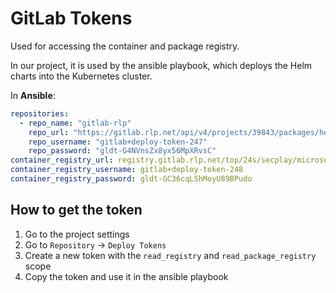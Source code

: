 # GitLab Tokens

Used for accessing the container and package registry.

In our project, it is used by the ansible playbook, which deploys the Helm charts into the Kubernetes cluster.

In **Ansible**:
```yaml
repositories:
  - repo_name: "gitlab-rlp"
    repo_url: "https://gitlab.rlp.net/api/v4/projects/39843/packages/helm/stable"
    repo_username: "gitlab+deploy-token-247"
    repo_password: "gldt-G4NVnsZx8yx56MpXRvsC"
container_registry_url: registry.gitlab.rlp.net/top/24s/secplay/microservices
container_registry_username: gitlab+deploy-token-248
container_registry_password: gldt-GC36cqLShMoyU89BPudo
```

## How to get the token

1. Go to the project settings
2. Go to `Repository` -> `Deploy Tokens`
3. Create a new token with the `read_registry` and `read_package_registry` scope
4. Copy the token and use it in the ansible playbook


